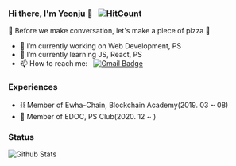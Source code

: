 ### Hi there, I'm Yeonju 👋  &nbsp; [![HitCount](http://hits.dwyl.com/YeonjuSeo/YeonjuSeo.svg)](http://hits.dwyl.com/YeonjuSeo/YeonjuSeo)
🍕 Before we make conversation, let's make a piece of pizza 🍕

- 🔭 I’m currently working on Web Development, PS
- 🌱 I’m currently learning JS, React, PS
- 📫 How to reach me: &nbsp; [![Gmail Badge](https://img.shields.io/badge/Gmail-d14836?style=flat-square&logo=Gmail&logoColor=white&link=mailto:tjduswn1219@gmail.com)](mailto:tjduswn1219@gmail.com)

### Experiences
- ⛓ Member of Ewha-Chain, Blockchain Academy(2019. 03 ~ 08)
- 🔗 Member of EDOC, PS Club(2020. 12 ~ ) 

### Status
![Github Stats](https://github-readme-stats.vercel.app/api?username=YeonjuSeo&show_icons=true)
